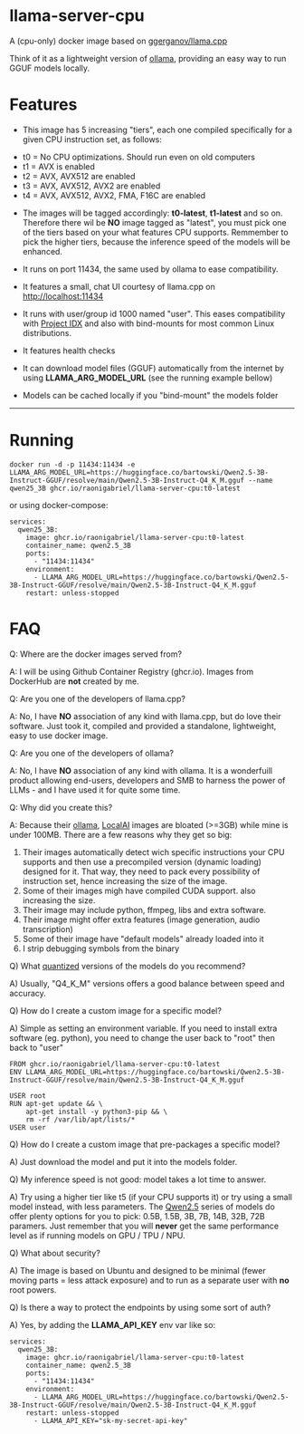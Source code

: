 # llama-server-cpu
A (cpu-only) docker image based on [ggerganov/llama.cpp](https://github.com/ggerganov/llama.cpp)

Think of it as a lightweight version of [ollama](https://ollama.com/), providing an easy way to run GGUF models locally. 

# Features
* This image has 5 increasing "tiers", each one compiled specifically for a given CPU instruction set, as follows:

- t0 = No CPU optimizations. Should run even on old computers
- t1 = AVX is enabled
- t2 = AVX, AVX512 are enabled
- t3 = AVX, AVX512, AVX2 are enabled
- t4 = AVX, AVX512, AVX2, FMA, F16C are enabled

* The images will be tagged accordingly: **t0-latest**, **t1-latest** and so on. Therefore there wil be **NO** image tagged as "latest", you must pick one of the tiers based on your what features CPU supports. Remmember to pick the higher tiers, because the inference speed of the models will be enhanced.

* It runs on port 11434, the same used by ollama to ease compatibility.

* It features a small, chat UI courtesy of llama.cpp on [http://localhost:11434](http://localhost:11434)

* It runs with user/group id 1000 named "user". This eases compatibility with [Project IDX](https://idx.dev/) and also with bind-mounts for most common Linux distributions.

* It features health checks

* It can download model files (GGUF) automatically from the internet by using **LLAMA_ARG_MODEL_URL** (see the running example bellow)

* Models can be cached locally if you "bind-mount" the models folder

---
# Running

```
docker run -d -p 11434:11434 -e LLAMA_ARG_MODEL_URL=https://huggingface.co/bartowski/Qwen2.5-3B-Instruct-GGUF/resolve/main/Qwen2.5-3B-Instruct-Q4_K_M.gguf --name qwen25_3B ghcr.io/raonigabriel/llama-server-cpu:t0-latest
```

or using docker-compose:

```
services:
  qwen25_3B:
    image: ghcr.io/raonigabriel/llama-server-cpu:t0-latest
    container_name: qwen2.5_3B
    ports:
      - "11434:11434"
    environment:
      - LLAMA_ARG_MODEL_URL=https://huggingface.co/bartowski/Qwen2.5-3B-Instruct-GGUF/resolve/main/Qwen2.5-3B-Instruct-Q4_K_M.gguf
    restart: unless-stopped
```

# FAQ
Q: Where are the docker images served from?

A: I will be using Github Container Registry (ghcr.io). Images from DockerHub are **not** created by me.

Q: Are you one of the developers of llama.cpp?

A: No, I have **NO** association of any kind with llama.cpp, but  do love their software. Just took it, compiled and provided a standalone, lightweight, easy to use docker image.

Q: Are you one of the developers of ollama?

A: No, I have **NO** association of any kind with ollama. It is a wonderfuill product allowing end-users, developers and SMB to harness the power of LLMs  - and I have used it for quite some time.

Q: Why did you create this?

A: Because their [ollama](https://github.com/ollama/ollama), [LocalAI](https://github.com/mudler/LocalAI) images are bloated (>=3GB) while mine is under 100MB. There are a few reasons why they get so big:
1) Their images automatically detect wich specific instructions your CPU supports and then use a precompiled version (dynamic loading) designed for it. That way, they need to pack every possibility of instruction set, hence increasing the size of the image.
2) Some of their images migh have compiled CUDA support. also increasing the size.
3) Their image may include python, ffmpeg, libs and extra software.
4) Their image might offer extra features (image generation, audio transcription)
5) Some of their image have "default models" already loaded into it
6) I strip debugging symbols from the binary

Q) What [quantized](https://huggingface.co/docs/optimum/concept_guides/quantization#quantization) versions of the models do you recommend?

A) Usually, "Q4_K_M" versions offers a good balance between speed and accuracy.

Q) How do I create a custom image for a specific model?

A) Simple as setting an environment variable. If you need to install extra software (eg. python), you need to change the user back to "root" then back to "user"
```
FROM ghcr.io/raonigabriel/llama-server-cpu:t0-latest
ENV LLAMA_ARG_MODEL_URL=https://huggingface.co/bartowski/Qwen2.5-3B-Instruct-GGUF/resolve/main/Qwen2.5-3B-Instruct-Q4_K_M.gguf

USER root
RUN apt-get update && \
    apt-get install -y python3-pip && \
    rm -rf /var/lib/apt/lists/*
USER user
```

Q) How do I create a custom image that pre-packages a specific model?

A) Just download the model and put it into the models folder.

Q) My inference speed is not good: model takes a lot time to answer.

A) Try using a higher tier like t5 (if your CPU supports it) or try using a small model instead, with less parameters. The [Qwen2.5](https://huggingface.co/collections/Qwen/qwen25-66e81a666513e518adb90d9e) series of models do offer plenty options for you to pick: 0.5B, 1.5B, 3B, 7B, 14B, 32B, 72B paramers. Just remember that you will **never** get the same performance level as if running models on GPU / TPU / NPU.

Q) What about security?

A) The image is based on Ubuntu and designed to be minimal (fewer moving parts = less attack exposure) and to run as a separate user with **no** root powers.

Q) Is there a way to protect the endpoints by using some sort of auth?

A) Yes, by adding the **LLAMA_API_KEY** env var like so:
```
services:
  qwen25_3B:
    image: ghcr.io/raonigabriel/llama-server-cpu:t0-latest
    container_name: qwen2.5_3B
    ports:
      - "11434:11434"
    environment:
      - LLAMA_ARG_MODEL_URL=https://huggingface.co/bartowski/Qwen2.5-3B-Instruct-GGUF/resolve/main/Qwen2.5-3B-Instruct-Q4_K_M.gguf
    restart: unless-stopped
      - LLAMA_API_KEY="sk-my-secret-api-key"
```

